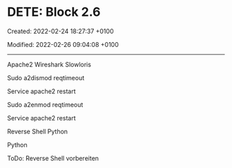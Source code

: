# DETE: Block 2.6

Created: 2022-02-24 18:27:37 +0100

Modified: 2022-02-26 09:04:08 +0100

---

Apache2 Wireshark Slowloris

Sudo a2dismod reqtimeout

Service apache2 restart

Sudo a2enmod reqtimeout

Service apache2 restart





Reverse Shell Python

Python

ToDo: Reverse Shell vorbereiten


